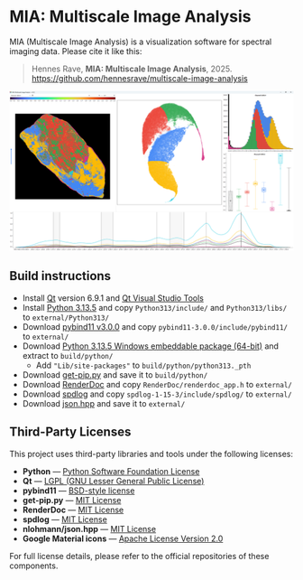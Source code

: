 # MIA: Multiscale Image Analysis
MIA (Multiscale Image Analysis) is a visualization software for spectral imaging data. Please cite it like this:

> Hennes Rave, **MIA: Multiscale Image Analysis**, 2025. https://github.com/hennesrave/multiscale-image-analysis

![Application Teaser Image](resources/application-teaser.png)

## Build instructions
- Install [Qt](https://www.qt.io/) version 6.9.1 and [Qt Visual Studio Tools](https://marketplace.visualstudio.com/items?itemName=TheQtCompany.QtVisualStudioTools2022) 
- Install [Python 3.13.5](https://www.python.org/downloads/release/python-3135/) and copy `Python313/include/` and `Python313/libs/` to `external/Python313/`
- Download [pybind11 v3.0.0](https://github.com/pybind/pybind11/releases/tag/v3.0.0) and copy `pybind11-3.0.0/include/pybind11/` to `external/` 
- Download [Python 3.13.5 Windows embeddable package (64-bit)](https://www.python.org/ftp/python/3.13.5/python-3.13.5-embed-amd64.zip) and extract to `build/python/`
    - Add `"Lib/site-packages"` to `build/python/python313._pth`
- Download [get-pip.py](https://bootstrap.pypa.io/get-pip.py) and save it to `build/python/`
- Download [RenderDoc](https://renderdoc.org/) and copy `RenderDoc/renderdoc_app.h` to `external/`
- Download [spdlog](https://github.com/gabime/spdlog/releases/tag/v1.15.3) and copy `spdlog-1-15-3/include/spdlog/` to `external/`
- Download [json.hpp](https://github.com/nlohmann/json/blob/develop/single_include/nlohmann/json.hpp) and save it to `external/`

## Third-Party Licenses

This project uses third-party libraries and tools under the following licenses:

- **Python** — [Python Software Foundation License](https://docs.python.org/3/license.html)
- **Qt** — [LGPL (GNU Lesser General Public License)](https://www.gnu.org/licenses/lgpl-3.0.en.html)
- **pybind11** — [BSD-style license](https://github.com/pybind/pybind11/blob/master/LICENSE)
- **get-pip.py** — [MIT License](https://github.com/pypa/get-pip?tab=MIT-1-ov-file)
- **RenderDoc** — [MIT License](https://github.com/baldurk/renderdoc/blob/v1.x/LICENSE.md)  
- **spdlog** — [MIT License](https://github.com/gabime/spdlog/blob/v1.x/LICENSE)
- **nlohmann/json.hpp** — [MIT License](https://github.com/nlohmann/json/blob/develop/LICENSE.MIT)
- **Google Material icons** — [Apache License Version 2.0](https://www.apache.org/licenses/LICENSE-2.0.txt)

For full license details, please refer to the official repositories of these components.